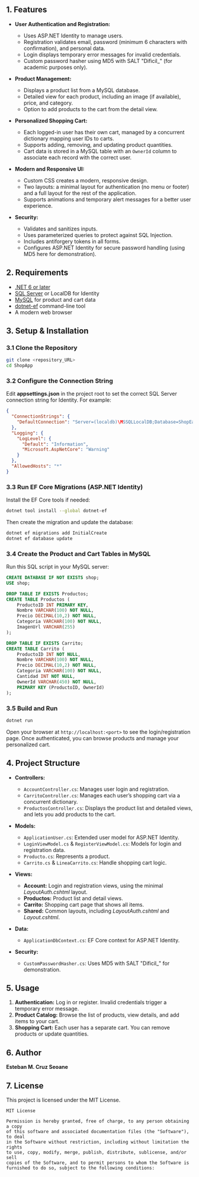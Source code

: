 ## 1. Features

- **User Authentication and Registration:**
  - Uses ASP.NET Identity to manage users.
  - Registration validates email, password (minimum 6 characters with confirmation), and personal data.
  - Login displays temporary error messages for invalid credentials.
  - Custom password hasher using MD5 with SALT "Dificil_" (for academic purposes only).

- **Product Management:**
  - Displays a product list from a MySQL database.
  - Detailed view for each product, including an image (if available), price, and category.
  - Option to add products to the cart from the detail view.

- **Personalized Shopping Cart:**
  - Each logged-in user has their own cart, managed by a concurrent dictionary mapping user IDs to carts.
  - Supports adding, removing, and updating product quantities.
  - Cart data is stored in a MySQL table with an `OwnerId` column to associate each record with the correct user.

- **Modern and Responsive UI:**
  - Custom CSS creates a modern, responsive design.
  - Two layouts: a minimal layout for authentication (no menu or footer) and a full layout for the rest of the application.
  - Supports animations and temporary alert messages for a better user experience.

- **Security:**
  - Validates and sanitizes inputs.
  - Uses parameterized queries to protect against SQL Injection.
  - Includes antiforgery tokens in all forms.
  - Configures ASP.NET Identity for secure password handling (using MD5 here for demonstration).

## 2. Requirements

- [.NET 6 or later](https://dotnet.microsoft.com/)
- [SQL Server](https://www.microsoft.com/en-us/sql-server/sql-server-downloads) or LocalDB for Identity
- [MySQL](https://www.mysql.com/) for product and cart data
- [dotnet-ef](https://docs.microsoft.com/en-us/ef/core/cli/dotnet) command-line tool
- A modern web browser

## 3. Setup & Installation

### 3.1 Clone the Repository

```bash
git clone <repository_URL>
cd ShopApp
```

### 3.2 Configure the Connection String

Edit **appsettings.json** in the project root to set the correct SQL Server connection string for Identity. For example:

```json
{
  "ConnectionStrings": {
    "DefaultConnection": "Server=(localdb)\MSSQLLocalDB;Database=ShopEaseIdentity;Trusted_Connection=True;MultipleActiveResultSets=true"
  },
  "Logging": {
    "LogLevel": {
      "Default": "Information",
      "Microsoft.AspNetCore": "Warning"
    }
  },
  "AllowedHosts": "*"
}
```

### 3.3 Run EF Core Migrations (ASP.NET Identity)

Install the EF Core tools if needed:

```bash
dotnet tool install --global dotnet-ef
```

Then create the migration and update the database:

```bash
dotnet ef migrations add InitialCreate
dotnet ef database update
```

### 3.4 Create the Product and Cart Tables in MySQL

Run this SQL script in your MySQL server:

```sql
CREATE DATABASE IF NOT EXISTS shop;
USE shop;

DROP TABLE IF EXISTS Productos;
CREATE TABLE Productos (
    ProductoID INT PRIMARY KEY,
    Nombre VARCHAR(100) NOT NULL,
    Precio DECIMAL(10,2) NOT NULL,
    Categoria VARCHAR(100) NOT NULL,
    ImagenUrl VARCHAR(255)
);

DROP TABLE IF EXISTS Carrito;
CREATE TABLE Carrito (
    ProductoID INT NOT NULL,
    Nombre VARCHAR(100) NOT NULL,
    Precio DECIMAL(10,2) NOT NULL,
    Categoria VARCHAR(100) NOT NULL,
    Cantidad INT NOT NULL,
    OwnerId VARCHAR(450) NOT NULL,
    PRIMARY KEY (ProductoID, OwnerId)
);
```

### 3.5 Build and Run

```bash
dotnet run
```

Open your browser at `http://localhost:<port>` to see the login/registration page. Once authenticated, you can browse products and manage your personalized cart.

## 4. Project Structure

- **Controllers:**
  - `AccountController.cs`: Manages user login and registration.
  - `CarritoController.cs`: Manages each user’s shopping cart via a concurrent dictionary.
  - `ProductosController.cs`: Displays the product list and detailed views, and lets you add products to the cart.

- **Models:**
  - `ApplicationUser.cs`: Extended user model for ASP.NET Identity.
  - `LoginViewModel.cs` & `RegisterViewModel.cs`: Models for login and registration data.
  - `Producto.cs`: Represents a product.
  - `Carrito.cs` & `LineaCarrito.cs`: Handle shopping cart logic.

- **Views:**
  - **Account:** Login and registration views, using the minimal _LayoutAuth.cshtml_ layout.
  - **Productos:** Product list and detail views.
  - **Carrito:** Shopping cart page that shows all items.
  - **Shared:** Common layouts, including _LayoutAuth.cshtml_ and _Layout.cshtml_.

- **Data:**
  - `ApplicationDbContext.cs`: EF Core context for ASP.NET Identity.

- **Security:**
  - `CustomPasswordHasher.cs`: Uses MD5 with SALT "Dificil_" for demonstration.

## 5. Usage

1. **Authentication:** Log in or register. Invalid credentials trigger a temporary error message.
2. **Product Catalog:** Browse the list of products, view details, and add items to your cart.
3. **Shopping Cart:** Each user has a separate cart. You can remove products or update quantities.

## 6. Author

**Esteban M. Cruz Seoane**

## 7. License

This project is licensed under the MIT License.

```
MIT License

Permission is hereby granted, free of charge, to any person obtaining a copy
of this software and associated documentation files (the "Software"), to deal
in the Software without restriction, including without limitation the rights
to use, copy, modify, merge, publish, distribute, sublicense, and/or sell
copies of the Software, and to permit persons to whom the Software is
furnished to do so, subject to the following conditions:
